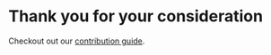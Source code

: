 # Thank you for your consideration

Checkout out our [contribution guide](http://apiato.io/miscellaneous/contribution/).
